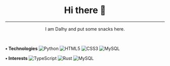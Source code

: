 <h1 align="center">
Hi there 👋
</h1>
<hr>

<p align="center">
I am Dalhy and put some snacks here.
</p>

<br>

**• Technologies**
![Python](https://img.shields.io/badge/-Python-000000?style=for-the-badge&logo=python)
![HTML5](https://img.shields.io/badge/-HTML5-000000?style=for-the-badge&logo=HTML5)
![CSS3](https://img.shields.io/badge/-CSS3-000000?style=for-the-badge&logo=CSS3&logoColor=3799d6)
![MySQL](https://img.shields.io/badge/-MongoDB-000000?style=for-the-badge&logo=mongodb)

**• Interests**
![TypeScript](https://img.shields.io/badge/-TypeScript-000000?style=for-the-badge&logo=typescript)
![Rust](https://img.shields.io/badge/-Rust-000000?style=for-the-badge&logo=rust&logoColor=orange)
![MySQL](https://img.shields.io/badge/-MySQL-000000?style=for-the-badge&logo=mysql)

